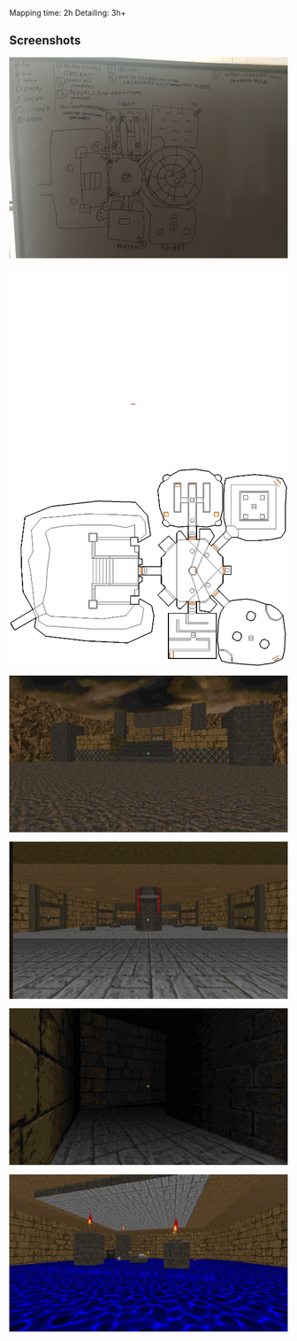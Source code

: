 

Mapping time: 2h
Detailing: 3h+

## Screenshots
![](img/layout.jpg)


![](img/MAP01.gif)
![](img/MAP01.png)

![](img/MAP01_01.png)


![](img/MAP01_02.png)

![](img/MAP01_03.png)

![](img/MAP01_04.png)